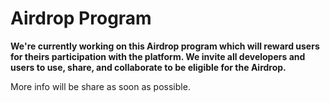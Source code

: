 # Airdrop Program

**We're currently working on this Airdrop program which will reward users for theirs participation with the platform. We invite all developers and users to use, share, and collaborate to be eligible for the Airdrop.** &#x20;



More info will be share as soon as possible.
